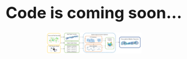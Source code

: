 <h1 align="center" style="font-size: 3em;">Code is coming soon...</h1>

<div align="center">
  <img src="structure.png" alt="Project Structure" width="50%">
</div>
